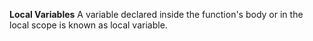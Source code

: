 **Local Variables**
A variable declared inside the function's body or in the local scope is known as local variable.
